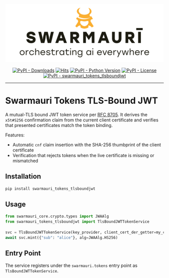 ![Swarmauri Logo](https://github.com/swarmauri/swarmauri-sdk/blob/3d4d1cfa949399d7019ae9d8f296afba773dfb7f/assets/swarmauri.brand.theme.svg)


<p align="center">
    <a href="https://pypi.org/project/swarmauri_tokens_tlsboundjwt/">
        <img src="https://img.shields.io/pypi/dm/swarmauri_tokens_tlsboundjwt" alt="PyPI - Downloads"/></a>
    <a href="https://hits.sh/github.com/swarmauri/swarmauri-sdk/tree/master/pkgs/standards/swarmauri_tokens_tlsboundjwt/">
        <img alt="Hits" src="https://hits.sh/github.com/swarmauri/swarmauri-sdk/tree/master/pkgs/standards/swarmauri_tokens_tlsboundjwt.svg"/></a>
    <a href="https://pypi.org/project/swarmauri_tokens_tlsboundjwt/">
        <img src="https://img.shields.io/pypi/pyversions/swarmauri_tokens_tlsboundjwt" alt="PyPI - Python Version"/></a>
    <a href="https://pypi.org/project/swarmauri_tokens_tlsboundjwt/">
        <img src="https://img.shields.io/pypi/l/swarmauri_tokens_tlsboundjwt" alt="PyPI - License"/></a>
    <a href="https://pypi.org/project/swarmauri_tokens_tlsboundjwt/">
        <img src="https://img.shields.io/pypi/v/swarmauri_tokens_tlsboundjwt?label=swarmauri_tokens_tlsboundjwt&color=green" alt="PyPI - swarmauri_tokens_tlsboundjwt"/></a>
</p>

---

# Swarmauri Tokens TLS-Bound JWT

A mutual-TLS bound JWT token service per [RFC 8705](https://www.rfc-editor.org/rfc/rfc8705).
It derives the `x5t#S256` confirmation claim from the current client certificate
and verifies that presented certificates match the token binding.

Features:
- Automatic `cnf` claim insertion with the SHA-256 thumbprint of the client certificate
- Verification that rejects tokens when the live certificate is missing or mismatched

## Installation

```bash
pip install swarmauri_tokens_tlsboundjwt
```

## Usage

```python
from swarmauri_core.crypto.types import JWAAlg
from swarmauri_tokens_tlsboundjwt import TlsBoundJWTTokenService

svc = TlsBoundJWTTokenService(key_provider, client_cert_der_getter=my_cert_getter)
await svc.mint({"sub": "alice"}, alg=JWAAlg.HS256)
```

## Entry Point

The service registers under the `swarmauri.tokens` entry point as
`TlsBoundJWTTokenService`.
